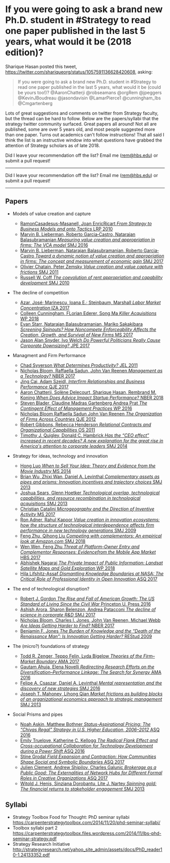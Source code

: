 # If you were going to ask a brand new Ph.D. student in #Strategy to read one paper published in the last 5 years, what would it be (2018 edition)?

Sharique Hasan posted this tweet, https://twitter.com/shariqueorg/status/1057591136628420608, asking:

> If you were going to ask a brand new Ph.D. student in #Strategy to read one paper published in the last 5 years, what would it be (could be yours too!)? @AaronChatterji @robseamans @orgRem @jpeggers @KevinJBoudreau @jasondavisin @LamarPierce1 @cunningham_lbs @Cmgartenberg

Lots of great suggestions and comments on twitter from Strategy faculty, but the thread can be hard to follow. Below are the papers/syllabi that the strategy twitter community surfaced. Great papers all around! Not all are published, some are over 5 years old, and most people suggested more than one paper.  Turns out academics can't follow instructions!  That all said I think the list is an instructive window into what questions have grabbed the attention of Strategy scholars as of late 2018.

Did I leave your recommendation off the list? Email me (rem@hbs.edu) or submit a pull request!

---

Did I leave your recommendation off the list? Email me (rem@hbs.edu) or submit a pull request!

---

## Papers
* Models of value creation and capture
  * [RamonCasadesus-Masanell, Joan EnricRicart _From Strategy to Business Models and onto Tactics_
    LRP 2010](https://www.sciencedirect.com/science/article/pii/S0024630110000051)
  * [Marvin B. Lieberman, Roberto Garcia‐Castro, Natarajan Balasubramanian _Measuring value creation and appropriation in firms: The VCA model_
  SMJ 2016 ](https://onlinelibrary.wiley.com/doi/abs/10.1002/smj.2565)
  * [Marvin B. Lieberman,  Natarajan Balasubramanian,  Roberto Garcia‐Castro _Toward a dynamic notion of value creation and appropriation in firms: The concept and measurement of economic gain_
    SMJ 2017 ](https://onlinelibrary.wiley.com/doi/abs/10.1002/smj.2708)
  * [Olivier Chatain, Peter Zemsky _Value creation and value capture with frictions_
    SMJ 2011 ](https://onlinelibrary.wiley.com/doi/abs/10.1002/smj.939)
  * [Russell W. Coff _The coevolution of rent appropriation and capability development_
    SMJ 2010 ](https://onlinelibrary.wiley.com/doi/abs/10.1002/smj.844)

* The decline of competition
  * [Azar, José; Marinescu, Ioana E.; Steinbaum, Marshall _Labor Market Concentration_
    IZA 2017 ](https://www.econstor.eu/bitstream/10419/177058/1/dp11254.pdf)
  * [Colleen Cunningham, FLorian Ederer, Song Ma _Killer Acquisitions_
    WP 2018 ](http://faculty.som.yale.edu/songma/files/cem_killeracquisitions.pdf)
  * [Evan Starr, Natarajan Balasubramanian, Mariko Sakakibara _Screening Spinouts? How Noncompete Enforceability Affects the Creation, Growth, and Survival of New Firms_
    MS 2017 ](https://papers.ssrn.com/sol3/papers.cfm?abstract_id=2523418)
  * [Jason Alan Snyder, Ivo Welch _Do Powerful Politicians Really Cause Corporate Downsizing?_
    JPE 2017 ](https://www.journals.uchicago.edu/doi/abs/10.1086/694204?journalCode=jpe)

* Managment and Firm Performance
  * [Chad Syverson _What Determines Productivity?_
    JEL 2011 ](http://home.uchicago.edu/syverson/productivitysurvey.pdf)
  * [Nicholas Bloom, Raffaella Sadun, John Van Reenen _Management as a Technology?_
    NBER 2017 ](https://www.nber.org/papers/w22327)
  * [Jing Cai, Adam Szeidl, _Interfirm Relationships and Business Performance_
    QJE 2017  ](https://academic.oup.com/qje/article/133/3/1229/4768295)
  * [Aaron Chatterji, Solène Delecourt, Sharique Hasan, Rembrand M. Koning _When Does Advice Impact Startup Performance?_
    NBER 2018 ](https://www.nber.org/papers/w24789)
  * [Steven Blader, Claudine Madras Gartenberg Andrea Prat _The Contingent Effect of Management Practices_
    WP 2016 ](https://papers.ssrn.com/sol3/papers.cfm?abstract_id=2594258)
  * [Nicholas Bloom  Raffaella Sadun  John Van Reenen _The Organization of Firms Across Countries_
    QJE 2012 ](https://academic.oup.com/qje/article-abstract/127/4/1663/1842108?redirectedFrom=fulltext)
  * [Robert Gibbons, Rebecca Henderson _Relational Contracts and Organizational Capabilities_
    OS 2011 ](https://pubsonline.informs.org/doi/abs/10.1287/orsc.1110.0715?journalCode=orsc)
  * [Timothy J. Quigley,  Donald C. Hambrick _Has the “CEO effect” increased in recent decades? A new explanation for the great rise in America's attention to corporate leaders_
    SMJ 2014 ](https://onlinelibrary.wiley.com/doi/abs/10.1002/smj.2258)

* Strategy for ideas, technology and innovation
  * [Hong Luo _When to Sell Your Idea: Theory and Evidence from the Movie Industry_
    MS 2014 ](https://pubsonline.informs.org/doi/abs/10.1287/mnsc.2014.1983)
  * [Brian Wu,  Zhixi Wan,  Daniel A. Levinthal _Complementary assets as pipes and prisms: Innovation incentives and trajectory choices_
    SMJ 2013 ](https://onlinelibrary.wiley.com/doi/abs/10.1002/smj.2159)
  * [Joshua Sears,  Glenn Hoetker _Technological overlap, technological capabilities, and resource recombination in technological acquisitions_
  SMJ 2013 ](https://onlinelibrary.wiley.com/doi/abs/10.1002/smj.2083)
  * [Christian Catalini _Microgeography and the Direction of Inventive Activity_
    MS 2017 ](https://pubsonline.informs.org/doi/10.1287/mnsc.2017.2798)
  * [Ron Adner, Rahul Kapoor _Value creation in innovation ecosystems: how the structure of technological interdependence affects firm performance in new technology generations_
    SMJ 2009 ](https://onlinelibrary.wiley.com/doi/abs/10.1002/smj.821)
  * [Feng Zhu,  Qihong Liu _Competing with complementors: An empirical look at Amazon.com_
    SMJ 2018 ](https://onlinelibrary.wiley.com/doi/pdf/10.1002/smj.2932)
  * [Wen Wen, Feng Zhu _Threat of Platform-Owner Entry and Complementor Responses: Evidencefrom the Mobile App Market_
    HBS 2017 ](https://www.hbs.edu/faculty/Publication%20Files/18-036_4f138a21-000c-44ac-a7c4-1acef3265ab1.pdf)
  * [Abhishek Nagaraj _The Private Impact of Public Information: Landsat Satellite Maps and Gold Exploration_
    WP 2018 ](http://abhishekn.com/files/nagaraj_landsat_oct2018.pdf)
  * [Hila Lifshitz-Assaf _Dismantling Knowledge Boundaries at NASA: The Critical Role of Professional Identity in Open Innovation_
    ASQ 2017 ](http://journals.sagepub.com/doi/full/10.1177/0001839217747876)

* The end of technological disruption?
  * [Robert J. Gordon _The Rise and Fall of American Growth: The US Standard of Living Since the Civil War_ 
    Princeton U. Press 2016 ](https://www.amazon.com/Rise-Fall-American-Growth-Princeton/dp/153661825X)
  * [Ashish Arora,  Sharon Belenzon,  Andrea Patacconi _The decline of science in corporate R&D_
    SMJ 2017 ](https://onlinelibrary.wiley.com/doi/full/10.1002/smj.2693)
  * [Nicholas Bloom, Charles I. Jones, John Van Reenen, Michael Webb _Are Ideas Getting Harder to Find?_ 
    NBER 2017 ](https://www.nber.org/papers/w23782)
  * [Benjamin F. Jones _The Burden of Knowledge and the “Death of the Renaissance Man”: Is Innovation Getting Harder?_
    REStud 2009 ](https://academic.oup.com/restud/article-abstract/76/1/283/1577537?redirectedFrom=fulltext)

* The (micro?) foundations of strategy
  * [Todd R. Zenger, Teppo Felin, Lyda Bigelow _Theories of the Firm–Market Boundary_
    AMA 2017 ](https://journals.aom.org/doi/abs/10.5465/19416520.2011.590301)
  * [Gautam Ahuja, Elena Novelli _Redirecting Research Efforts on the Diversification–Performance Linkage: The Search for Synergy_
    AMA 2016](https://journals.aom.org/doi/abs/10.5465/annals.2014.0079)
  * [Felipe A. Csaszar,  Daniel A. Levinthal _Mental representation and the discovery of new strategies_
    SMJ 2016](https://onlinelibrary.wiley.com/doi/abs/10.1002/smj.2440)
  * [Joseph T. Mahoney, Lihong Qian _Market frictions as building blocks of an organizational economics approach to strategic management_ SMJ 2013 ](https://onlinelibrary.wiley.com/doi/abs/10.1002/smj.2056)

* Social Prisms and pipes
  * [Noah Askin, Matthew Bothner _Status-Aspirational Pricing: The “Chivas Regal” Strategy in U.S. Higher Education, 2006–2012_
  ASQ 2016 ](http://journals.sagepub.com/doi/abs/10.1177/0001839216629671?journalCode=asqa)
  * [Emily Truelove, Katherine C. Kellogg _The Radical Flank Effect and Cross-occupational Collaboration for Technology Development during a Power Shift_
    ASQ 2016 ](http://journals.sagepub.com/doi/full/10.1177/0001839216647679)
  * [Stine Grodal _Field Expansion and Contraction: How Communities Shape Social and Symbolic Boundaries_
    ASQ 2017 ](http://journals.sagepub.com/doi/abs/10.1177/0001839217744555?journalCode=asqa)
  * [Julien Clement, Andrew Shipilov, Charles Galunic _Brokerage as a Public Good: The Externalities of Network Hubs for Different Formal Roles in Creative Organizations_
    ASQ 2017 ](http://journals.sagepub.com/doi/abs/10.1177/0001839217708984?journalCode=asqa)
  * [Witold J. Henis,  Sinziana Dorobantu,  Lite J. Nartey _Spinning gold: The financial returns to stakeholder engagement_
    SMJ 2013 ](https://onlinelibrary.wiley.com/doi/abs/10.1002/smj.2180)


## Syllabi
* Strategy Toolbox Food for Thought: PhD seminar syllabi https://carpenterstrategytoolbox.com/2014/11/20/phd-seminar-syllabi/
* Toolbox syllabi part 2 https://carpenterstrategytoolbox.files.wordpress.com/2014/11/lbs-phd-seminar-strategy.pdf
* Strategy Research Initiative http://strategyresearch.net/yahoo_site_admin/assets/docs/PhD_reader10-1.24133352.pdf

